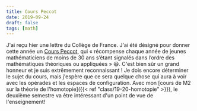 ```yaml
---
title: Cours Peccot
date: 2019-09-24
draft: false
tags: [math]
---
```


J'ai reçu hier une lettre du Collège de France.
J'ai été désigné pour donner cette année un [Cours Peccot](https://www.college-de-france.fr/site/cours-peccot/index.htm), qui « récompense chaque année de jeunes mathématiciens de moins de 30 ans s’étant signalés dans l’ordre des mathématiques théoriques ou appliquées » 😃.
C'est bien sûr un grand honneur et je suis extrêmement reconnaissant !
Je dois encore déterminer le sujet du cours, mais j'espère que ce sera quelque chose qui aura à voir avec les opérades et les espaces de configuration.
Avec mon [cours de M2 sur la théorie de l'homotopie]({{< ref "class/19-20-homotopie" >}}), le deuxième semestre va être intéressant d'un point de vue de l'enseignement!
<!--more-->

